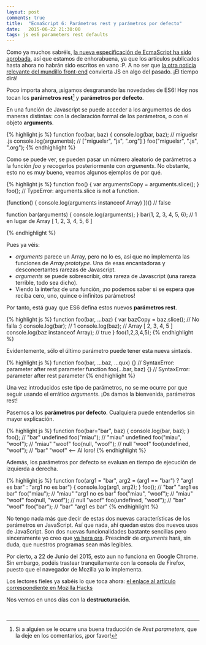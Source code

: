 ```yaml
---
layout: post
comments: true
title:  "EcmaScript 6: Parámetros rest y parámetros por defecto"
date:   2015-06-22 21:30:00
tags: js es6 parameters rest defaults
---
```


Como ya muchos sabréis, [la nueva especificación de EcmaScript ha sido aprobada][especificacion], así que estamos de enhorabuena, ya que los artículos publicados hasta ahora no habrán sido escritos en vano :P. A no ser que [la otra noticia relevante del mundillo front-end][web_assembly] convierta JS en algo del pasado. ¡El tiempo dirá!

Poco importa ahora, ¡sigamos desgranando las novedades de ES6! Hoy nos tocan los **parámetros rest**[^1] y **parámetros por defecto**.

En una función de Javascript se puede acceder a los argumentos de dos maneras distintas: con la declaración formal de los parámetros, o con el objeto **arguments**.

{% highlight js %}
function foo(bar, baz) {
  console.log(bar, baz); // miguelsr .js
  console.log(arguments); // ["miguelsr", "js", ".org"]
}
foo("miguelsr", ".js", ".org");
{% endhighlight %}

Como se puede ver, se pueden pasar un número aleatorio de parámetros a la función *foo* y recogerlos posteriormente con *arguments*. No obstante, esto no es muy bueno, veamos algunos ejemplos de por qué.

{% highlight js %}
function foo() {
  var argumentsCopy = arguments.slice();
}
foo(); // TypeError: arguments.slice is not a function.

(function() { console.log(arguments instanceof Array) })() // false

function bar(arguments) {
  console.log(arguments);
}
bar(1, 2, 3, 4, 5, 6); // 1 en lugar de Array [ 1, 2, 3, 4, 5, 6 ]

{% endhighlight %}

Pues ya véis:

* *arguments* parece un Array, pero no lo es, así que no implementa las funciones de *Array.prototype*. Una de esas encantadoras y desconcertantes rarezas de Javascript.
* *arguments* se puede sobrescribir, otra rareza de Javascript (una rareza terrible, todo sea dicho).
* Viendo la interfaz de una función, ¡no podemos saber si se espera que reciba cero, uno, quince o infinitos parámetros!

Por tanto, está guay que ES6 defina estos nuevos **parámetros rest**.

{% highlight js %}
function foo(bar, ...baz) {
  var bazCopy = baz.slice(); // No falla :)
  console.log(bar); // 1
  console.log(baz); // Array [ 2, 3, 4, 5 ]
  console.log(baz instanceof Array); // true
}
foo(1,2,3,4,5);
{% endhighlight %}

Evidentemente, sólo el último parámetro puede tener esta nueva sintaxis.

{% highlight js %}
function foo(bar, ...baz, ...qux) {} // SyntaxError: parameter after rest parameter
function foo(...bar, baz) {} // SyntaxError: parameter after rest parameter
{% endhighlight %}

Una vez introducidos este tipo de parámetros, no se me ocurre por que seguir usando el errático *arguments*. ¡Os damos la bienvenida, parámetros rest!

Pasemos a los **parámetros por defecto**. Cualquiera puede entenderlos sin mayor explicación.

{% highlight js %}
function foo(bar="bar", baz) {
  console.log(bar, baz);
}
foo(); // "bar" undefined
foo("miau"); // "miau" undefined
foo("miau", "woof"); // "miau" "woof"
foo(null, "woof"); // null "woof"
foo(undefined, "woof"); // "bar" "woof" <-- Al loro!
{% endhighlight %}

Además, los parámetros por defecto se evaluan en tiempo de ejecución de izquierda a derecha.

{% highlight js %}
function foo(arg1 = "bar",
             arg2 = (arg1 == "bar") ? "arg1 es bar" : "arg1 no es bar") {
  console.log(arg1, arg2);
}
foo(); // "bar" "arg1 es bar"
foo("miau"); // "miau" "arg1 no es bar"
foo("miau", "woof"); // "miau" "woof"
foo(null, "woof"); // null "woof"
foo(undefined, "woof"); // "bar" "woof"
foo("bar"); // "bar" "arg1 es bar"
{% endhighlight %}

No tengo nada más que decir de estas dos nuevas características de los parámetros en JavaScript.  Así que nada, ahí quedan estos dos nuevos usos de JavaScript. Son dos nuevas funcionalidades bastante sencillas pero sinceramente yo creo que [ya hera ora][ya_hera_ora]. Prescindir de *arguments* hará, sin duda, que nuestros programas sean más legibles.

Por cierto, a 22 de Junio del 2015, esto aun no funciona en Google Chrome. Sin embargo, podéis trastear tranquilamente con la consola de Firefox, puesto que el navegador de Mozilla ya lo implementa.

Los lectores fieles ya sabéis lo que toca ahora: [el enlace al artículo correspondiente en Mozilla Hacks][fuente_original]

Nos vemos en unos días con la **destructuración**.

<br>

[especificacion]: https://news.ycombinator.com/item?id=9733168
[web_assembly]: https://medium.com/javascript-scene/what-is-webassembly-the-dawn-of-a-new-era-61256ec5a8f6 
[fuente_original]: https://hacks.mozilla.org/2015/05/es6-in-depth-rest-parameters-and-defaults/
[ya_hera_ora]: http://www.manolokabezabolo.es/yaheraora.html
[^1]: Si a alguien se le ocurre una buena traducción de *Rest parameters*, que la deje en los comentarios, ¡por favor!
